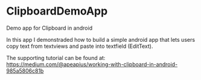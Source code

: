 # ClipboardDemoApp
Demo app for Clipboard in android

In this app I demonstraded how to build a simple android app that lets users copy text from textviews
and paste into textfield (EditText).

The supporting tutorial can be found at: https://medium.com/@apeapius/working-with-clipboard-in-android-985a5806c81b
